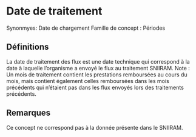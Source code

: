 # Date de traitement 
<!-- SPDX-License-Identifier: MPL-2.0 -->

Synonmyes: Date de chargement
Famille de concept : Périodes

## Définitions

La date de traitement des flux est une date technique qui correspond à la date à laquelle l’organisme a envoyé le flux au traitement SNIIRAM. 
Note : Un mois de traitement contient les prestations remboursées au cours du mois, mais contient également celles remboursées dans les mois précédents qui n’étaient pas dans les flux envoyés lors des traitements précédents.

## Remarques

Ce concept ne correspond pas à la donnée présente dans le SNIIRAM.


